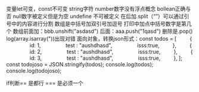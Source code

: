 变量let可变，const不可变
string字符 number数字没有浮点概念 bollean正确与否 null数字被定义但是为空 undefine 不可被定义
在后加.split（“”）可以通过引号中的内容进行分割
数组是中括号加双引号加逗号
打印中加点中括号数字是第几个
 数组前面加：bbb.unshift("asdasd")
 后面：aaa.push("1qasd") 删除是.pop()
 log(array.isarray("))出现对错
 面向对象，转换json形式：const todos = [
        {
                id: 1,
                test : "aushdhasd",
                isss:true,
        },
        {
                id: 2,
                test : "aushdhasd",
                isss:true,
        },
        {
                id: 3,
                test : "aushdhasd",
                isss:true,
        },
];
const todojoso = JSON.stringify(todos);
console.log(todos);
console.log(todojoso);

if判断== 是都行 === 是必须一个
